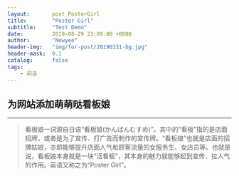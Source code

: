 ```yaml
---
layout:       post_PosterGirl
title:        "Poster Girl"
subtitle:     "Test Demo"
date:         2019-08-29 23:09:00 +0800
author:       "Newyee"
header-img:   "img/for-post/20190331-bg.jpg"
header-mask:  0.1
catalog:      false
tags:
    - 闲话
---
```


## 为网站添加萌萌哒看板娘

- - - - -
> 看板娘一词源自日语“看板娘(かんばんむすめ)”。其中的“看板”指的是店面招牌，或者是为了宣传、打广告而制作的宣传牌。“看板娘”也就是店面的招牌姑娘，亦即能够提升店面人气和顾客流量的女服务生、女店员等。也就是说，看板娘本身就是一块“活看板”，其本身的魅力就能够起到宣传、拉人气的作用。英语又称之为“Poster Girl”。